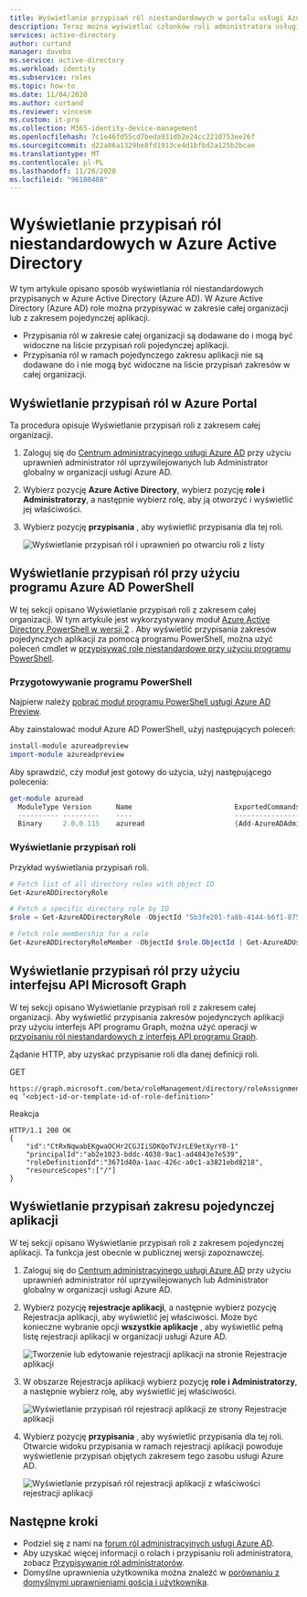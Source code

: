 ```yaml
---
title: Wyświetlanie przypisań ról niestandardowych w portalu usługi Azure AD | Microsoft Docs
description: Teraz można wyświetlać członków roli administratora usługi Azure AD w centrum administracyjnym usługi Azure AD i zarządzać nimi.
services: active-directory
author: curtand
manager: daveba
ms.service: active-directory
ms.workload: identity
ms.subservice: roles
ms.topic: how-to
ms.date: 11/04/2020
ms.author: curtand
ms.reviewer: vincesm
ms.custom: it-pro
ms.collection: M365-identity-device-management
ms.openlocfilehash: 7c1e46fd55cd7beda931db2e24cc2210753ee26f
ms.sourcegitcommit: d22a86a1329be8fd1913ce4d1bfbd2a125b2bcae
ms.translationtype: MT
ms.contentlocale: pl-PL
ms.lasthandoff: 11/26/2020
ms.locfileid: "96180408"
---
```

# <a name="view-custom-role-assignments-in-azure-active-directory"></a>Wyświetlanie przypisań ról niestandardowych w Azure Active Directory

W tym artykule opisano sposób wyświetlania ról niestandardowych przypisanych w Azure Active Directory (Azure AD). W Azure Active Directory (Azure AD) role można przypisywać w zakresie całej organizacji lub z zakresem pojedynczej aplikacji.

- Przypisania ról w zakresie całej organizacji są dodawane do i mogą być widoczne na liście przypisań roli pojedynczej aplikacji.
- Przypisania ról w ramach pojedynczego zakresu aplikacji nie są dodawane do i nie mogą być widoczne na liście przypisań zakresów w całej organizacji.

## <a name="view-role-assignments-in-the-azure-portal"></a>Wyświetlanie przypisań ról w Azure Portal

Ta procedura opisuje Wyświetlanie przypisań roli z zakresem całej organizacji.

1. Zaloguj się do [Centrum administracyjnego usługi Azure AD](https://aad.portal.azure.com) przy użyciu uprawnień administrator ról uprzywilejowanych lub Administrator globalny w organizacji usługi Azure AD.
1. Wybierz pozycję **Azure Active Directory**, wybierz pozycję **role i Administratorzy**, a następnie wybierz rolę, aby ją otworzyć i wyświetlić jej właściwości.
1. Wybierz pozycję **przypisania** , aby wyświetlić przypisania dla tej roli.

    ![Wyświetlanie przypisań ról i uprawnień po otwarciu roli z listy](./media/custom-view-assignments/role-assignments.png)

## <a name="view-role-assignments-using-azure-ad-powershell"></a>Wyświetlanie przypisań ról przy użyciu programu Azure AD PowerShell

W tej sekcji opisano Wyświetlanie przypisań roli z zakresem całej organizacji. W tym artykule jest wykorzystywany moduł [Azure Active Directory PowerShell w wersji 2](/powershell/module/azuread/?view=azureadps-2.0#directory_roles) . Aby wyświetlić przypisania zakresów pojedynczych aplikacji za pomocą programu PowerShell, można użyć poleceń cmdlet w [przypisywać role niestandardowe przy użyciu programu PowerShell](./custom-assign-powershell.md).

### <a name="prepare-powershell"></a>Przygotowywanie programu PowerShell

Najpierw należy [pobrać moduł programu PowerShell usługi Azure AD Preview](https://www.powershellgallery.com/packages/AzureAD/).

Aby zainstalować moduł Azure AD PowerShell, użyj następujących poleceń:

``` PowerShell
install-module azureadpreview
import-module azureadpreview
```

Aby sprawdzić, czy moduł jest gotowy do użycia, użyj następującego polecenia:

``` PowerShell
get-module azuread
  ModuleType Version      Name                         ExportedCommands
  ---------- ---------    ----                         ----------------
  Binary     2.0.0.115    azuread                      {Add-AzureADAdministrati...}
```

### <a name="view-the-assignments-of-a-role"></a>Wyświetlanie przypisań roli

Przykład wyświetlania przypisań roli.

``` PowerShell
# Fetch list of all directory roles with object ID
Get-AzureADDirectoryRole

# Fetch a specific directory role by ID
$role = Get-AzureADDirectoryRole -ObjectId "5b3fe201-fa8b-4144-b6f1-875829ff7543"

# Fetch role membership for a role
Get-AzureADDirectoryRoleMember -ObjectId $role.ObjectId | Get-AzureADUser
```

## <a name="view-role-assignments-using-microsoft-graph-api"></a>Wyświetlanie przypisań ról przy użyciu interfejsu API Microsoft Graph

W tej sekcji opisano Wyświetlanie przypisań roli z zakresem całej organizacji.  Aby wyświetlić przypisania zakresów pojedynczych aplikacji przy użyciu interfejs API programu Graph, można użyć operacji w [przypisaniu ról niestandardowych z interfejs API programu Graph](./custom-assign-graph.md).

Żądanie HTTP, aby uzyskać przypisanie roli dla danej definicji roli.

GET

``` HTTP
https://graph.microsoft.com/beta/roleManagement/directory/roleAssignments&$filter=roleDefinitionId eq ‘<object-id-or-template-id-of-role-definition>’
```

Reakcja

``` HTTP
HTTP/1.1 200 OK
{
    "id":"CtRxNqwabEKgwaOCHr2CGJIiSDKQoTVJrLE9etXyrY0-1"
    "principalId":"ab2e1023-bddc-4038-9ac1-ad4843e7e539",
    "roleDefinitionId":"3671d40a-1aac-426c-a0c1-a3821ebd8218",
    "resourceScopes":["/"]
}
```

## <a name="view-assignments-of-single-application-scope"></a>Wyświetlanie przypisań zakresu pojedynczej aplikacji

W tej sekcji opisano Wyświetlanie przypisań roli z zakresem pojedynczej aplikacji. Ta funkcja jest obecnie w publicznej wersji zapoznawczej.

1. Zaloguj się do [Centrum administracyjnego usługi Azure AD](https://aad.portal.azure.com) przy użyciu uprawnień administrator ról uprzywilejowanych lub Administrator globalny w organizacji usługi Azure AD.
1. Wybierz pozycję **rejestracje aplikacji**, a następnie wybierz pozycję Rejestracja aplikacji, aby wyświetlić jej właściwości. Może być konieczne wybranie opcji **wszystkie aplikacje** , aby wyświetlić pełną listę rejestracji aplikacji w organizacji usługi Azure AD.

    ![Tworzenie lub edytowanie rejestracji aplikacji na stronie Rejestracje aplikacji](./media/custom-view-assignments/appreg-all-apps.png)

1. W obszarze Rejestracja aplikacji wybierz pozycję **role i Administratorzy**, a następnie wybierz rolę, aby wyświetlić jej właściwości.

    ![Wyświetlanie przypisań ról rejestracji aplikacji ze strony Rejestracje aplikacji](./media/custom-view-assignments/appreg-assignments.png)

1. Wybierz pozycję **przypisania** , aby wyświetlić przypisania dla tej roli. Otwarcie widoku przypisania w ramach rejestracji aplikacji powoduje wyświetlenie przypisań objętych zakresem tego zasobu usługi Azure AD.

    ![Wyświetlanie przypisań ról rejestracji aplikacji z właściwości rejestracji aplikacji](./media/custom-view-assignments/appreg-assignments-2.png)

## <a name="next-steps"></a>Następne kroki

* Podziel się z nami na [forum ról administracyjnych usługi Azure AD](https://feedback.azure.com/forums/169401-azure-active-directory?category_id=166032).
* Aby uzyskać więcej informacji o rolach i przypisaniu roli administratora, zobacz [Przypisywanie ról administratorów](permissions-reference.md).
* Domyślne uprawnienia użytkownika można znaleźć w [porównaniu z domyślnymi uprawnieniami gościa i użytkownika](../fundamentals/users-default-permissions.md).